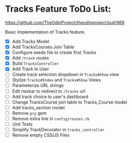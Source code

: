 # Tracks Feature ToDo List:

https://github.com/TheOdinProject/theodinproject/pull/969

Basic Implementation of Tracks feature.

- [x] Add Tracks Model
- [x] Add TracksCourses Join Table
- [x] Configure seeds file to create first Tracks
- [x] Add `/track` routes
- [x] Build `TracksController`
- [x] Add Track to User
- [ ] Create track selection dropdown in `Tracks#Show` view
- [ ] Stylize `Tracks#Index` and `Tracks#Show` Views
- [ ] Parameterize URL strings
- [ ] Edit navbar to redirect to `/tracks` url
- [ ] Add track choice to user's dashboard
- [ ] Change TracksCourse join table to Tracks_Course model
- [ ] Add tracks_section model
- [ ] Remove `pry` gem
- [ ] Remove extra line in `config/routes.rb`
- [ ] Unit Tests
- [ ] Simplify TrackDecorator in `tracks_controller`
- [ ] Remove empty CSS/JS Files

